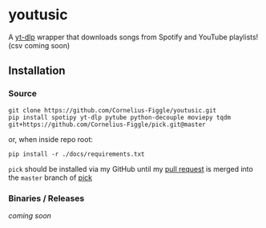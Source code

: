 # youtusic

A [yt-dlp](https://github.com/yt-dlp/yt-dlp) wrapper that downloads songs from Spotify and YouTube playlists! (csv coming soon)

## Installation

### Source

```shell
git clone https://github.com/Cornelius-Figgle/youtusic.git
pip install spotipy yt-dlp pytube python-decouple moviepy tqdm git+https://github.com/Cornelius-Figgle/pick.git@master
```

or, when inside repo root:

```shell
pip install -r ./docs/requirements.txt
```

`pick` should be installed via my GitHub until my [pull request](https://github.com/wong2/pick/pull/95) is merged into the `master` branch of [pick](https://github.com/wong2/pick/)

### Binaries / Releases

*coming soon*
